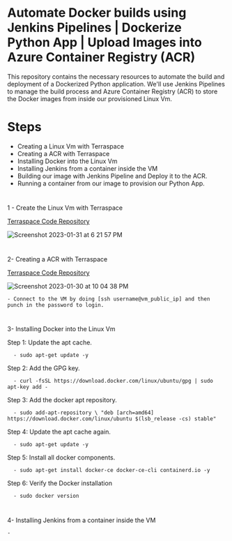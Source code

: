 # Automate Docker builds using Jenkins Pipelines | Dockerize Python App | Upload Images into Azure Container Registry (ACR)

This repository contains the necessary resources to automate the build and deployment of a Dockerized Python application. We'll use Jenkins Pipelines to manage the build process and Azure Container Registry (ACR) to store the Docker images from inside our provisioned Linux Vm.
#

# Steps 

- Creating a Linux Vm with Terraspace
- Creating a ACR with Terraspace
- Installing Docker into the Linux Vm
- Installing Jenkins from a container inside the VM
- Building our image with Jenkins Pipeline and Deploy it to the ACR.
- Running a container from our image to provision our Python App.
#

1 - Create the Linux Vm with Terraspace 

<a href="https://github.com/hkaanturgut/Automate-Docker-builds-using-Jenkins-Pipelines-Dockerize-Python-App-Upload-Images-into-Azure-Con/tree/main/azure_terraspace_linux-vm" target="_blank">Terraspace Code Repository</a> 

![Screenshot 2023-01-31 at 6 21 57 PM](https://user-images.githubusercontent.com/113396342/215906529-b0bdca76-be36-4caa-bb0e-f35646b49daa.png)
#

2- Creating a ACR with Terraspace

<a href="https://github.com/hkaanturgut/Automate-Docker-builds-using-Jenkins-Pipelines-Dockerize-Python-App-Upload-Images-into-Azure-Con/tree/main/azure_terraspace_acr" target="_blank">Terraspace Code Repository</a> 

![Screenshot 2023-01-30 at 10 04 38 PM](https://user-images.githubusercontent.com/113396342/215906667-d768657b-8591-40d9-bf47-9020ed0fd7fb.png)


    - Connect to the VM by doing [ssh username@vm_public_ip] and then punch in the password to login.
#
3-  Installing Docker into the Linux Vm

Step 1: Update the apt cache.

      - sudo apt-get update -y
Step 2: Add the GPG key.

      - curl -fsSL https://download.docker.com/linux/ubuntu/gpg | sudo apt-key add -
Step 3: Add the docker apt repository.

      - sudo add-apt-repository \ "deb [arch=amd64] https://download.docker.com/linux/ubuntu $(lsb_release -cs) stable"
    
Step 4: Update the apt cache again.

      - sudo apt-get update -y
      
Step 5: Install all docker components.

      - sudo apt-get install docker-ce docker-ce-cli containerd.io -y
      
Step 6: Verify the Docker installation

      - sudo docker version
      
#
4- Installing Jenkins from a container inside the VM

    - 
